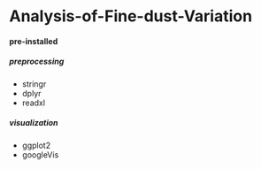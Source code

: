 # Analysis-of-Fine-dust-Variation

#### pre-installed
##### preprocessing
- stringr
- dplyr
- readxl

##### visualization
- ggplot2
- googleVis

